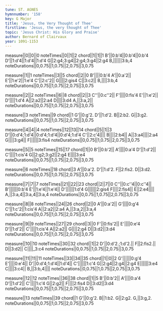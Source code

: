 ```yaml
---
tune: ST. AGNES
hymnnumber: '158'
key: G Major
title: 'Jesus, the Very Thought of Thee'
firstline: 'Jesus, the very thought of Thee'
topic: 'Jesus Christ: His Glory and Praise'
author: Bernard of Clairvaux
year: 1091-1153
---
```

measure||0||0||0
noteTimes||0||1||2
chord||1||1||1
B'||0:b'4||0:b'4||0:b'4
D'||1:d'4||1:d'4||1:d'4
G||2:g4;3:g4||2:g4;3:g4||2:g4
B,||||||3:b,4
noteDurations||0,0.75||1,0.75||2,0.75||3,0.75

measure||1||1
noteTimes||3||5
chord||2||0
B'||||0:b'4
A'||0:a'2||
E'||1:e'2||1:e'4
C'||2:c'2||
G||||2:gis4
C||3:c2||
B,||||3:b,4
noteDurations||0,0.75||1,0.75||2,0.75||3,0.75

measure||2||2
noteTimes||6||8
chord||2||3
C''||0:c''2||
F'||||0:fis'4
E'||1:e'2||
D'||||1:d'4
A||2:a2||2:a4
D||||3:d4
A,||3:a,2||
noteDurations||0,0.75||1,0.75||2,0.75||3,0.75

measure||3
noteTimes||9
chord||1
G'||0:g'2.
D'||1:d'2.
B||2:b2.
G||3:g2.
noteDurations||0,0.75||1,0.75||2,0.75||3,0.75

measure||4||4||4
noteTimes||12||13||14
chord||5||1||3
D'||0:d'4;1:d'4||0:d'4;1:d'4||0:d'4;1:d'4
C'||2:c'4||||
B||||2:b4||
A||3:a4||||2:a4
G||||3:g4||
F||||||3:fis4
noteDurations||0,0.75||1,0.75||2,0.75||3,0.75

measure||5||5
noteTimes||15||17
chord||1||0
B'||0:b'2||
A'||||0:a'4
D'||1:d'2||
C'||||1:cis'4
G||2:g2;3:g2||2:g4
E||||3:e4
noteDurations||0,0.75||1,0.75||2,0.75||3,0.75

measure||6
noteTimes||18
chord||3
A'||0:a'2.
D'||1:d'2.
F||2:fis2.
D||3:d2.
noteDurations||0,0.75||1,0.75||2,0.75||3,0.75

measure||7||7||7
noteTimes||21||22||23
chord||2||7||0
C''||0:c''4||0:c''4||
B'||||||0:b'4
E'||1:e'4||1:e'4||
D'||||||1:d'4
G||||||2:gis4
F||||2:fis4||
E||2:e4||||
A,||3:a,4||3:a,4||3:a,4
noteDurations||0,0.75||1,0.75||2,0.75||3,0.75

measure||8||8
noteTimes||24||26
chord||2||0
A'||0:a'2||
G'||||0:g'4
C'||1:c'2||1:cis'4
A||2:a2||2:a4
A,||3:a,2||3:a,4
noteDurations||0,0.75||1,0.75||2,0.75||3,0.75

measure||9||9
noteTimes||27||29
chord||3||0
F'||0:fis'2||
E'||||0:e'4
D'||1:d'2||
C'||||1:cis'4
A||2:a2||
G||||2:g4
D||3:d2||3:d4
noteDurations||0,0.75||1,0.75||2,0.75||3,0.75

measure||10||10
noteTimes||30||32
chord||1||2
D'||0:d'2.;1:d'2.||
F||2:fis2.||
D||3:d2||
C||||_3:c4
noteDurations||0,0.75||1,0.75||2,0.75||3,0.75

measure||11||11||11
noteTimes||33||34||35
chord||1||0||2
G'||||||0:g'4
E'||||0:e'4||
D'||0:d'4;1:d'4||1:d'4||
C'||||||1:c'4
G||2:g4||2:g4||2:g4
E||||||3:e4
C||||3:c4||
B,||3:b,4||||
noteDurations||0,0.75||1,0.75||2,0.75||3,0.75

measure||12||12
noteTimes||36||38
chord||1||5
B'||0:b'2||
A'||||0:a'4
D'||1:d'2||
C'||||1:c'4
G||2:g2||
F||||2:fis4
D||3:d2||3:d4
noteDurations||0,0.75||1,0.75||2,0.75||3,0.75

measure||13
noteTimes||39
chord||1
G'||0:g'2.
B||1:b2.
G||2:g2.
G,||3:g,2.
noteDurations||0,0.75||1,0.75||2,0.75||3,0.75

